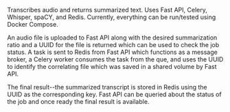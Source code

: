 Transcribes audio and returns summarized text.
Uses Fast API, Celery, Whisper, spaCY, and Redis.
Currently, everything can be run/tested using Docker Compose.

An audio file is uploaded to Fast API along with the desired summarization ratio and
a UUID for the file is returned which can be used to check the job status.
A task is sent to Redis from Fast API which functions as a message broker, a Celery worker
consumes the task from the que, and uses the UUID to identify the correlating file which was
saved in a shared volume by Fast API.

The final result--the summarized transcript is stored in Redis using the UUID as the 
corresponding key. Fast API can be queried about the status of the job and once ready
the final result is available.
